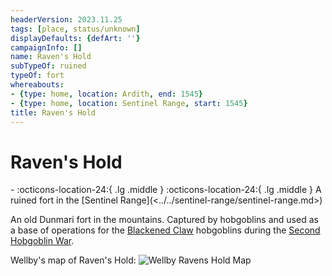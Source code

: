 ```yaml
---
headerVersion: 2023.11.25
tags: [place, status/unknown]
displayDefaults: {defArt: ''}
campaignInfo: []
name: Raven's Hold
subTypeOf: ruined
typeOf: fort
whereabouts:
- {type: home, location: Ardith, end: 1545}
- {type: home, location: Sentinel Range, start: 1545}
title: Raven's Hold
---
```

# Raven's Hold
<div class="grid cards ext-narrow-margin ext-one-column" markdown>
-   :octicons-location-24:{ .lg .middle }   
    :octicons-location-24:{ .lg .middle } A ruined fort in the [Sentinel Range](<../../sentinel-range/sentinel-range.md>)  
</div>


An old Dunmari fort in the mountains. Captured by hobgoblins and used as a base of operations for the [Blackened Claw](<../../../groups/hobgoblin-clans/blackened-claw.md>) hobgoblins during the [Second Hobgoblin War](<../../../events/1600s/second-hobgoblin-war.md>). 

Wellby's map of Raven's Hold:
![Wellby Ravens Hold Map](../../../assets/wellby-ravens-hold-map.png)


